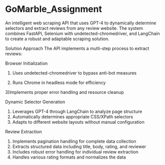 # GoMarble_Assignment

An intelligent web scraping API that uses GPT-4 to dynamically determine selectors and extract reviews from any review website. The system combines FastAPI, Selenium with undetected-chromedriver, and LangChain to create a robust and adaptable scraping solution.

Solution Approach
The API implements a multi-step process to extract reviews:

Browser Initialization

1) Uses undetected-chromedriver to bypass anti-bot measures

2) Runs Chrome in headless mode for efficiency

3)Implements proper error handling and resource cleanup


Dynamic Selector Generation

1) Leverages GPT-4 through LangChain to analyze page structure
2) Automatically determines appropriate CSS/XPath selectors
3) Adapts to different website layouts without manual configuration


Review Extraction

1) Implements pagination handling for complete data collection
2) Extracts structured data including title, body, rating, and reviewer
3) Includes robust error handling for individual review extraction
4) Handles various rating formats and normalizes the data
